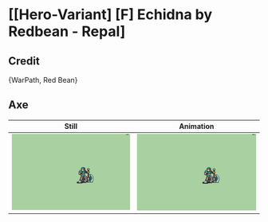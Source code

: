 # [\[Hero-Variant\] \[F\] Echidna by Redbean - Repal]

## Credit

{WarPath, Red Bean}
	
## Axe

| Still | Animation |
| :---: | :-------: |
| ![Axe still](./Axe_000.png) | ![Axe animation](./Axe.gif) |
